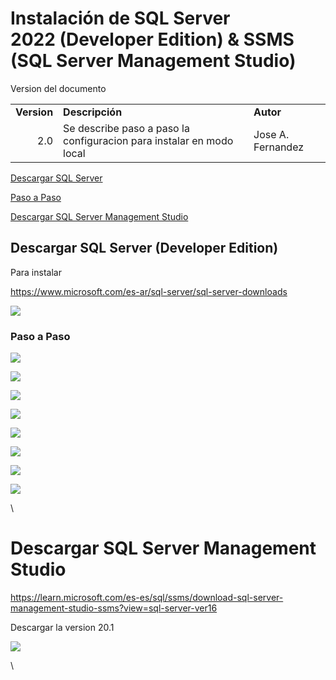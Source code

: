

# Instalación de SQL Server 2022 (Developer Edition) & SSMS (SQL Server Management Studio)



Version del documento

|             |                                                                      |                   |
| ----------: | -------------------------------------------------------------------- | ----------------- |
| **Version** | **Descripción**                                                      | **Autor**         |
|         2.0 | Se describe paso a paso la configuracion para instalar en modo local | Jose A. Fernandez |




[Descargar SQL Server](#descargar-sql-server)

[Paso a Paso](#paso-a-paso)

[Descargar SQL Server Management Studio](#descargar-sql-server-management-studio)


## Descargar SQL Server (Developer Edition)

Para instalar

<https://www.microsoft.com/es-ar/sql-server/sql-server-downloads>

![](https://lh7-rt.googleusercontent.com/docsz/AD_4nXcUk5WQa4KJTHBdqzfyt8ucXaCSiwUWMfp8IUpuBKA5S3AfNUq5O-kdXyayUrWtWO2ZOISBdUEmdyfuGeOZ3WS8xPtxlPzaJmWQcYyZNWXIuNIUYXZ7IVBYY7AZ06jIJYLl0_5RhXr9fPdIgNNuT4dVkpPu?key=q0fmlhIk-mpHEjDcBJcnEg)


### Paso a Paso

![](https://lh7-rt.googleusercontent.com/docsz/AD_4nXfX2M2TUFK-uJOLYGMIgSNL-M23wVhMHanMzQHcY5BswKEZPt7ftEQZG_QmeYL6Ayhfty2P1cxBD5bgx41wvSSZnpbKR_IV7P504mw32akNQt_fHKhTCk8z9NpXy8F87hmUKELcAERvCfwm826ugJGS-RC9?key=q0fmlhIk-mpHEjDcBJcnEg)

![](https://lh7-rt.googleusercontent.com/docsz/AD_4nXeju1S1s_nTlRj0-ElgHhaG73t9NJzRzAOTmVM6UEGgLi-CaGO4XQywgZ_P0PCiRaSMT-L23ohFXW99GRCBRSS-BDLQ9sUFBD0efLqEEOR3xtaxecFK92f363i3OhRfZxaaBqNJt7VUjd1fvva5_iMo14FT?key=q0fmlhIk-mpHEjDcBJcnEg)

![](https://lh7-rt.googleusercontent.com/docsz/AD_4nXeLU5LTOgAr06H07Dr955bdObrD-WpcgY2zcaoVtq_kgmAqJGYxu6nyHquYgkl4-0Re-mXM11b52f1GYXR5_YvIMNm3HgbB5uDT8J-QSm9YYuvo6O65Z21RynMiUpr41w8D73nB-5uERv7QBfize-ADN1b9?key=q0fmlhIk-mpHEjDcBJcnEg)

![](https://lh7-rt.googleusercontent.com/docsz/AD_4nXdw6qbO3mqmK1DAfuCVokPS1wNVCyo5MCfAfUIKXrrVFjNbJE-Nat5wNVmjx8SD4wLHH6EA0cmEwm5eMEqP6vt5VxLXLlrqU89F5wGgB3DyJASS6VUWr33TjTYziWVYph74uKGDuMrr_9NobuMOodGp78vu?key=q0fmlhIk-mpHEjDcBJcnEg)

![](https://lh7-rt.googleusercontent.com/docsz/AD_4nXdH2vaMaZgKO9_0y6Ihxdh0NN9dCXrevSIp_XWqXnPhfFf8F7PE7Voqm_t_dY2LUaXmRUQ04ZLzCGS_R5K1eOo4jwa0Rl53yXxlP3OQyedJLnc5uSUP3KcEK7_dTLsXjqSx5-zso4ItQNJUlde7mPnr_roK?key=q0fmlhIk-mpHEjDcBJcnEg)

![](https://lh7-rt.googleusercontent.com/docsz/AD_4nXcnrh5JVm5l0F273vDQSHuimtLhVnc0mCkvuT3o2r4GgZBXHiskD-_zZr0yV-PdGhWK_5Rf0r5TL4rGO-kZHyRhOWSNcdVVOoew2zj88yOXFwHDxf0rFqZewEtD7FC_LDi3lM5JycG1ZjLrP4b6K5zObo2N?key=q0fmlhIk-mpHEjDcBJcnEg)

![](https://lh7-rt.googleusercontent.com/docsz/AD_4nXdgxwJ14pC-5B-Bf-sf4k6oefZYmMLpd40E8yab4LjZfKdCyaT_7u_GkHect2Ws0Nwd1mdw5aNKvOzqB5iZzdn0kXzfY6ztDcljkxlkWRWKBqQpHwCAVV_pdxrAmDXKJUgImEeMoc6IwYbbZM4UxvuGffE0?key=q0fmlhIk-mpHEjDcBJcnEg)

![](https://lh7-rt.googleusercontent.com/docsz/AD_4nXfuDeOB3izzp2TSxOYt7PsBfkfNAcdiJIO6aAFKqT4-IOries3V5hnkvjLtGrUb2BbGJNmrtSLtte7dqH9awpbFEW91Dl_8juokA4OewuA42kAw714D5d5OEV7IrHN8d4_2apUoSNt6Yu73vvlLdGHClDQ?key=q0fmlhIk-mpHEjDcBJcnEg)

\



# Descargar SQL Server Management Studio

<https://learn.microsoft.com/es-es/sql/ssms/download-sql-server-management-studio-ssms?view=sql-server-ver16>

Descargar la version 20.1

![](https://lh7-rt.googleusercontent.com/docsz/AD_4nXe3vV2HNzaaH42LO4_YxaN2RtA9VVBtoqkklJevFcywSyv73uR_3OjOtpl75rChXRF7_uw-gvPNWVm7a1aBzq27kFmZn-qrY-Iwc1d1SjqlU8U2yDrGVPWMjwMO0lyiwJ4lGr1Meae62XZ_Gq9DHsDkUtw?key=q0fmlhIk-mpHEjDcBJcnEg)

\


<!--EndFragment-->
